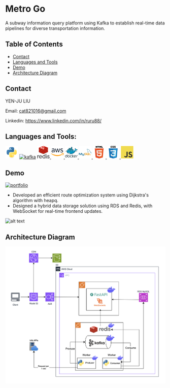 # Metro Go
A subway information query platform using Kafka to establish real-time data pipelines for diverse transportation information.

<h2>Table of Contents</h2>
<ul>
  <li><a href="#contact">Contact</a></li>
  <li><a href="#languages-and-tools">Languages and Tools</a></li>
  <li><a href="#demo">Demo</a></li>
  <li><a href="#architecture-diagram">Architecture Diagram</a></li>
</ul>

  
## Contact

YEN-JU LIU

Email: cat821016@gmail.com

Linkedin: https://www.linkedin.com/in/ruru88/

## Languages and Tools:

   <a href="https://www.python.org" target="_blank" rel="noreferrer"> <img src="https://raw.githubusercontent.com/devicons/devicon/master/icons/python/python-original.svg" alt="python" width="40" height="40"/></a>
    <a href="https://kafka.apache.org/" target="_blank" rel="noreferrer"> <img src="https://blog.accuhit.net/wp-content/uploads/2021/10/211013-Kafka%EF%BC%9A%E5%A4%A7%E9%87%8F%E6%95%B8%E6%93%9A%E6%90%9C%E9%9B%86%E8%88%87%E6%87%89%E7%94%A8%E7%9A%84%E6%A0%B8%E5%BF%83%E6%8A%80%E8%A1%93%E5%B9%B3%E5%8F%B0-%E5%B0%81%E9%9D%A2-scaled.jpg" alt="kafka" width="40" height="40"/></a>
    <a href="https://redis.io" target="_blank" rel="noreferrer"> <img src="https://raw.githubusercontent.com/devicons/devicon/master/icons/redis/redis-original-wordmark.svg" alt="redis" width="40" height="40"/> </a> 
    <a href="https://aws.amazon.com" target="_blank" rel="noreferrer"> <img src="https://raw.githubusercontent.com/devicons/devicon/master/icons/amazonwebservices/amazonwebservices-original-wordmark.svg" alt="aws" width="40" height="40"/> </a> 
     <a href="https://www.docker.com/" target="_blank" rel="noreferrer"> <img src="https://raw.githubusercontent.com/devicons/devicon/master/icons/docker/docker-original-wordmark.svg" alt="docker" width="40" height="40"/> </a>
     <a href="https://www.mysql.com/" target="_blank" rel="noreferrer"> <img src="https://raw.githubusercontent.com/devicons/devicon/master/icons/mysql/mysql-original-wordmark.svg" alt="mysql" width="40" height="40"/> </a>
     <a href="https://www.w3.org/html/" target="_blank" rel="noreferrer"> <img src="https://raw.githubusercontent.com/devicons/devicon/master/icons/html5/html5-original-wordmark.svg" alt="html5" width="40" height="40"/> </a>
     <a href="https://www.w3schools.com/css/" target="_blank" rel="noreferrer"> <img src="https://raw.githubusercontent.com/devicons/devicon/master/icons/css3/css3-original-wordmark.svg" alt="css3" width="40" height="40"/> </a>
     <a href="https://developer.mozilla.org/en-US/docs/Web/JavaScript" target="_blank" rel="noreferrer"> <img src="https://raw.githubusercontent.com/devicons/devicon/master/icons/javascript/javascript-original.svg" alt="javascript" width="40" height="40"/> </a> 

## Demo

 [![portfolio](https://img.shields.io/badge/Metro_Go-1DA1F2?style=for-the-badge&logo=twitter&logoColor=white)](https://trip.ruru888.com/)

- Developed an efficient route optimization system using Dijkstra's algorithm with heapq.
- Designed a hybrid data storage solution using RDS and Redis, with WebSocket for real-time frontend updates.


![alt text](t3.gif)

## Architecture Diagram

![alt text](<截圖 2024-09-22 21.25.00.png>)

